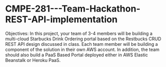 # CMPE-281---Team-Hackathon-REST-API-implementation
Objectives:  In this project, your team of 3-4 members will be building a multi-cloud Starbucks Drink Ordering portal based on the Restbucks CRUD REST API design discussed in class.  Each team member will be building a component of the solution in their own AWS account.  In addition, the team should also build a PaaS Based Portal deployed either in AWS Elastic Beanstalk or Heroku PaaS.

